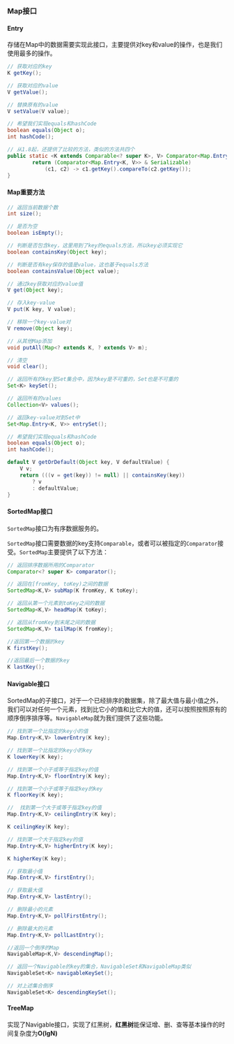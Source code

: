 ### Map接口

#### Entry

存储在Map中的数据需要实现此接口，主要提供对key和value的操作，也是我们使用最多的操作。

```java
// 获取对应的key
K getKey();

// 获取对应的value
V getValue();

// 替换原有的value
V setValue(V value);

// 希望我们实现equals和hashCode
boolean equals(Object o);
int hashCode();

// 从1.8起，还提供了比较的方法，类似的方法共四个
public static <K extends Comparable<? super K>, V> Comparator<Map.Entry<K,V>> comparingByKey() {
        return (Comparator<Map.Entry<K, V>> & Serializable)
            (c1, c2) -> c1.getKey().compareTo(c2.getKey());
}
```

#### Map重要方法

```java
// 返回当前数据个数
int size();

// 是否为空
boolean isEmpty();

// 判断是否包含key，这里用到了key的equals方法，所以key必须实现它
boolean containsKey(Object key);

// 判断是否有key保存的值是value，这也基于equals方法
boolean containsValue(Object value);

// 通过key获取对应的value值
V get(Object key);

// 存入key-value
V put(K key, V value);

// 移除一个key-value对
V remove(Object key);

// 从其他Map添加
void putAll(Map<? extends K, ? extends V> m);

// 清空
void clear();

// 返回所有的key至Set集合中，因为key是不可重的，Set也是不可重的
Set<K> keySet();

// 返回所有的values
Collection<V> values();

// 返回key-value对到Set中
Set<Map.Entry<K, V>> entrySet();

// 希望我们实现equals和hashCode
boolean equals(Object o);
int hashCode();

default V getOrDefault(Object key, V defaultValue) {
    V v;
    return (((v = get(key)) != null) || containsKey(key))
        ? v
        : defaultValue;
}
```

#### SortedMap接口

`SortedMap`接口为有序数据服务的。

`SortedMap`接口需要数据的key支持`Comparable`，或者可以被指定的`Comparator`接受。`SortedMap`主要提供了以下方法：

```java
// 返回排序数据所用的Comparator
Comparator<? super K> comparator();

// 返回在[fromKey, toKey)之间的数据
SortedMap<K,V> subMap(K fromKey, K toKey);

// 返回从第一个元素到toKey之间的数据
SortedMap<K,V> headMap(K toKey);

// 返回从fromKey到末尾之间的数据
SortedMap<K,V> tailMap(K fromKey);

//返回第一个数据的key
K firstKey();

//返回最后一个数据的key
K lastKey();
```

#### Navigable接口

SortedMap的子接口，对于一个已经排序的数据集，除了最大值与最小值之外，我们可以对任何一个元素，找到比它小的值和比它大的值，还可以按照按照原有的顺序倒序排序等。`NavigableMap`就为我们提供了这些功能。

```csharp
// 找到第一个比指定的key小的值
Map.Entry<K,V> lowerEntry(K key);

// 找到第一个比指定的key小的key
K lowerKey(K key);

// 找到第一个小于或等于指定key的值
Map.Entry<K,V> floorEntry(K key);

// 找到第一个小于或等于指定key的key
K floorKey(K key);

//  找到第一个大于或等于指定key的值
Map.Entry<K,V> ceilingEntry(K key);

K ceilingKey(K key);

// 找到第一个大于指定key的值
Map.Entry<K,V> higherEntry(K key);

K higherKey(K key);

// 获取最小值
Map.Entry<K,V> firstEntry();

// 获取最大值
Map.Entry<K,V> lastEntry();

// 删除最小的元素
Map.Entry<K,V> pollFirstEntry();

// 删除最大的元素
Map.Entry<K,V> pollLastEntry();

//返回一个倒序的Map
NavigableMap<K,V> descendingMap();

// 返回一个Navigable的key的集合，NavigableSet和NavigableMap类似
NavigableSet<K> navigableKeySet();

// 对上述集合倒序
NavigableSet<K> descendingKeySet();
```

#### TreeMap

实现了Navigable接口，实现了红黑树，**红黑树**能保证增、删、查等基本操作的时间复杂度为**O(lgN)**